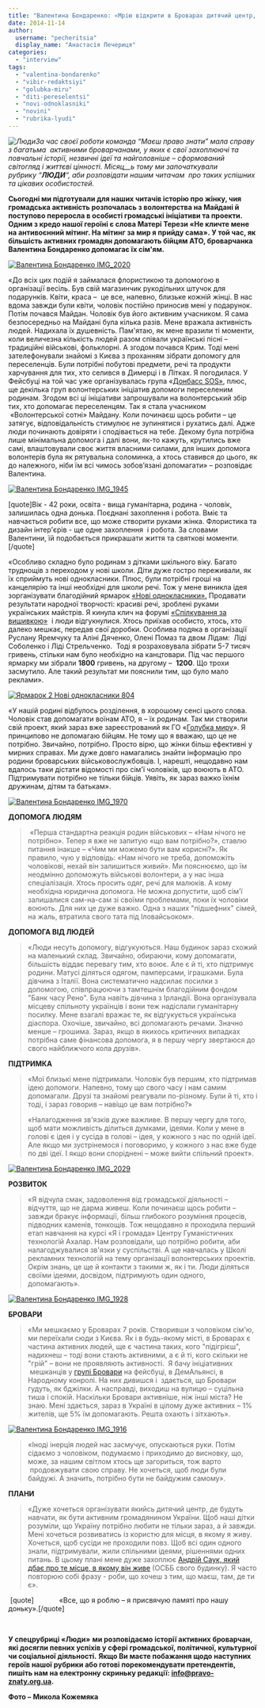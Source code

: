 ```yaml
---
title: "Валентина Бондаренко: «Мрію відкрити в Броварах дитячий центр, що навчатиме, як бути активним громадянином»"
date: 2014-11-14
author: 
  username: "pecheritsia"
  display_name: "Анастасія Печериця"
categories: 
  - "interview"
tags: 
  - "valentina-bondarenko"
  - "vibir-redaktsiyi"
  - "golubka-miru"
  - "diti-pereselentsi"
  - "novi-odnoklasniki"
  - "novini"
  - "rubrika-lyudi"
---
```


_![Люди](https://mpz.brovary.org/wp-content/uploads/2014/10/Lyudi.png)За час своєї_ _роботи команда “Маєш право знати” мала справу з багатьма_  _активними броварчанами, у яких є свої_ _захоплюючі та повчальні історії, незвичні ідеї_ _та найголовніше – сформований світогляд і життєві цінності._ _Місяц__ь тому ми започаткували_ _рубрику “**ЛЮДИ**“,_ _аби_ _розповідати нашим читачам  про таких успішних та цікавих особистостей._

**Сьогодні ми підготували для наших читачів історію про жінку, чия громадська активність розпочалась з волонтерства на Майдані й поступово переросла в особисті громадські ініціативи та проекти. Одним з кредо нашої героїні є слова Матері Терези «Не кличте мене на антивоєнний мітинг. На мітинг за мир я прийду сама». У той час, як більшість активних громадян допомагають бійцям АТО, броварчанка Валентина Бондаренко допомагає їх сім'ям.**

[![Валентина Бондаренко IMG_2020](https://mpz.brovary.org/wp-content/uploads/2014/11/Valentina-Bondarenko-IMG_2020.jpg)](https://mpz.brovary.org/wp-content/uploads/2014/11/Valentina-Bondarenko-IMG_2020.jpg)

«До всіх цих подій я займалася флористикою та допомогою в організації весіль. Був свій магазинчик рукодільних штучок для подарунків. Квіти, краса –  це все, напевно, близьке кожній жінці. В нас вдома завжди були квіти, чоловік постійно приносив мені у подарунок. Потім почався Майдан. Чоловік був його активним учасником. Я сама безпосередньо на Майдані була кілька разів. Мене вражала активність людей. Надихала їх душевність. Пам'ятаю, як мене вразили ті моменти, коли величезна кількість людей разом співали українські пісні – традиційні військові, фольклорні. А згодом почався Крим. Тоді мені зателефонували знайомі з Києва з проханням зібрати допомогу для переселенців. Були потрібні побутові предмети, речі та продукти харчування для тих, хто селився в Димерці і в Літках. Я погодилася. У Фейсбуці на той час уже організувалась група «[Донбасс SOS»](https://www.facebook.com/DonbassSOS), плюс, ще декілька груп волонтерських ініціатив допомоги переселеним родинам. Згодом всі ці ініціативи запрошували на волонтерський збір тих, хто допомагає переселенцям. Так я стала учасником  «Волонтерської сотні» Майдану. Коли починаєш щось робити – це затягує, відповідальність стимулює не зупинятися і рухатись далі. Адже люди починають довіряти і сподівається на тебе. Декому була потрібна лише мінімальна допомога і далі вони, як-то кажуть, крутились вже самі, влаштовували своє життя власними силами, для інших допомога волонтерів була як рятувальна соломинка, а хтось ставився до цього, як до належного, ніби їм всі чимось зобов’язані допомагати» – розповідає Валентина.

[![Валентина Бондаренко IMG_1945](https://mpz.brovary.org/wp-content/uploads/2014/11/Valentina-Bondarenko-IMG_1945.jpg)](https://mpz.brovary.org/wp-content/uploads/2014/11/Valentina-Bondarenko-IMG_1945.jpg)

\[quote\]Вік - 42 роки, освіта - вища гуманітарна​, родина - чоловік, залишилась одна донька. Поєднані захоплення і робота. Вміє та навчається робити все, що може створити руками жінка. Флористика та дизайн інтер'єрів - ще одне захоплення  і робота. За словами Валентини, їй подобається прикрашати життя та святкові моменти.\[/quote\]

«Особливо складно було родинам з дітками шкільного віку. Багато труднощів з переходом у нові школи. Діти дуже гостро переживали, як їх сприймуть нові однокласники. Плюс, були потрібні гроші на канцелярію та інші необхідні для школи речі. Тож у мене виникла ідея зорганізувати благодійний ярмарок [«Нові однокласники».](https://mpz.brovary.org/skilki-koshtuye-nove-zhittya-brovarchani-dopomagayut-postrazhdalim-dityam/) Продавати результати народної творчості: красиві речі, зроблені руками українських майстрів. Я кинула клич на форумі [«](https://mpz.brovary.org/skilki-koshtuye-nove-zhittya-brovarchani-dopomagayut-postrazhdalim-dityam/)[Спілкування за вишивкою](http://vyshyvanka.ucoz.ru/forum/5-982-1)[»](https://mpz.brovary.org/skilki-koshtuye-nove-zhittya-brovarchani-dopomagayut-postrazhdalim-dityam/)  і люди відгукнулися. Хтось приїхав особисто, хтось, хто далеко мешкає, передав свої доробки. Особлива подяка в організації Руслану Яремчуку та Аліні Дяченко, Олені Помаз та двом Лідам:  Ліді Соболенко і Ліді Стрельченко.  Тоді я розраховувала зібрати 5-7 тисяч гривень, стільки нам було необхідно на канцтовари. Під час першого ярмарку ми зібрали **1800** гривень, на другому –  **1200**. Що трохи засмутило. Але такий результат ми пояснили тим, що було мало реклами».

[![Ярмарок 2 Нові однокласники 804](https://mpz.brovary.org/wp-content/uploads/2014/09/YArmarok-2-Novi-odnoklasniki-804.jpg)](https://mpz.brovary.org/wp-content/uploads/2014/09/YArmarok-2-Novi-odnoklasniki-804.jpg)

«У нашій родині відбулось розділення, в хорошому сенсі цього слова. Чоловік став допомагати воїнам АТО, я – їх родинам. Так ми створили свій проект, який зараз вже зареєстрований як ГО «[Голубка миру](https://www.facebook.com/colomba.ukr?fref=ts)». Я принципово не допомагаю бійцям. Не тому що я вважаю, що це не потрібно. Звичайно, потрібно. Просто вірю, що жінки більш ефективні у мирних справах. Ми дуже довго намагались знайти інформацію про родини броварських військовослужбовців. І, нарешті, нещодавно нам вдалось таки дістати відомості про сім'ї чоловіків, що воюють в АТО. Підтримувати потрібно не тільки бійців. Уявіть, як зараз важко їхнім дружинам, дітям та батькам».

[![Валентина Бондаренко IMG_1970](https://mpz.brovary.org/wp-content/uploads/2014/11/Valentina-Bondarenko-IMG_1970.jpg)](https://mpz.brovary.org/wp-content/uploads/2014/11/Valentina-Bondarenko-IMG_1970.jpg)

**ДОПОМОГА ЛЮДЯМ**

>  «Перша стандартна реакція родин військових – «Нам нічого не потрібно». Тепер я вже не запитую «що вам потрібно?», ставлю питання інакше – «Чим ми можемо бути вам корисні?». Як правило, чую у відповідь: «Нам нічого не треба, допоможіть чоловікові, нехай він залишиться живий». Ми пояснюємо, що їм неодмінно допоможуть військові волонтери, а у нас інша спеціалізація. Хтось просить одяг, речі для малюків. А кому необхідна юридична допомога. Не можна допустити, щоб сім'ї залишалися сам-на-сам зі своїми проблемами, поки їх чоловіки воюють. Для них це дуже важко. Одна з наших "підшефних" сімей, на жаль, втратила свого тата під Іловайсьоком».

**ДОПОМОГА ВІД ЛЮДЕЙ**

> «Люди несуть допомогу, відгукуються. Наш будинок зараз схожий на маленький склад. Звичайно, обираючи, кому допомагати, більшість віддає перевагу тим, хто воює. Але є й ті, хто підтримує родини. Матусі діляться одягом, памперсами, іграшками. Була дівчина з Італії. Вона систематично надсилає посилки з допомогою, співпрацюючи з тамтешнім благодійним фондом "Банк часу Рено". Була навіть дівчина з Ірландії. Вона організувала місцеву спільноту українців і вони теж надіслали гуманітарну посилку. Мене взагалі вражає те, як відгукується українська діаспора. Охочіше, звичайно, всі допомагають речами. Значно менше – грошима. Зараз, якщо в якихось критичних випадках потрібна саме фінансова допомога, я в першу чергу звертаюся до свого найближчого кола друзів».

**ПІДТРИМКА**

> «Мої близькі мене підтримали. Чоловік був першим, хто підтримав ідею допомоги. Напевно, тому що свого часу і нам самим допомагали. Друзі та знайомі реагували по-різному. Були й ті, хто і тоді, і зараз говорив – навіщо це вам потрібно?»
> 
> «Налагодження зв'язків дуже важливе. В першу чергу для того, щоб мати можливість ділиться думками, ідеями. Коли у мене в голові є ідея і у сусіда в голові – ідея, у кожного з нас по одній ідеї. Але якщо ми зустрінемося і поговоримо, у кожного з нас вже буде по дві ідеї. І якщо вони споріднені – може вийти спільний проект».

[![Валентина Бондаренко IMG_2029](https://mpz.brovary.org/wp-content/uploads/2014/11/Valentina-Bondarenko-IMG_2029.jpg)](https://mpz.brovary.org/wp-content/uploads/2014/11/Valentina-Bondarenko-IMG_2029.jpg)

**РОЗВИТОК**

> «Я відчула смак, задоволення від громадської діяльності – відчуття, що не дарма живеш. Коли починаєш щось робити – завжди бракує інформації, більш глибокого розуміння процесів, підводних каменів, тонкощів. Тож нещодавно я проходила перший етап навчання на курсі «Я і громада» Центру Гуманістичних технологій Ахалар. Нам розповідали, що потрібно робити, аби налагоджувалися зв'язки у суспільстві. А ще навчалась у Школі рекламних технологій на тему організації волонтерських проектів. Окрім знань, це ще й контакти з такими ж, як і ти. Люди діляться своїми ідеями, досвідом, підтримують один одного, допомагають».

[![Валентина Бондаренко IMG_1928](https://mpz.brovary.org/wp-content/uploads/2014/11/Valentina-Bondarenko-IMG_1928.jpg)](https://mpz.brovary.org/wp-content/uploads/2014/11/Valentina-Bondarenko-IMG_1928.jpg)

**БРОВАРИ**

> «Ми мешкаємо у Броварах 7 років. Створивши з чоловіком сім'ю, ми переїхали сюди з Києва. Як і в будь-якому місті, в Броварах є частина активних людей, ще є частина таких, кого "підігрієш", надихнеш – тоді вони стають активними, а є й ті, кого скільки не "грій" – вони не проявляють активності.  Я бачу ініціативних  мешканців у [групі Бровари](https://www.facebook.com/groups/brovary/?fref=ts) на фейсбуці, в ДемАльянсі, в Народному конролі. На них дивишся і  здається, що Бровари гудуть, як бджілки. А насправді, виходиш на вулицю – суцільна тиша і спокій. Наскільки Бровари активніше, ніж інші міста? Не знаю. Мені здається, зараз в Україні в цілому дуже активних – 1% жителів, ще 5% їм допомагають. Решта охають і зітхають».

[![Валентина Бондаренко IMG_1916](https://mpz.brovary.org/wp-content/uploads/2014/11/Valentina-Bondarenko-IMG_1916.jpg)](https://mpz.brovary.org/wp-content/uploads/2014/11/Valentina-Bondarenko-IMG_1916.jpg)

> «Іноді інерція людей нас засмучує, опускаються руки. Потім сідаємо з чоловіком, подумаємо і приходимо до висновку, що, може, за нашим світлом хтось ще загориться, тож варто  продовжувати свою справу. Не хочеться, щоб люди були байдужі. А значить, потрібно бути не байдужим самому».

**ПЛАНИ**

> «Дуже хочеться організувати якийсь дитячий центр, де будуть навчати, як бути активним громадянином України. Щоб наші дітки розуміли, що Україну потрібно любити не тільки зараз, а й завжди. Мені хочеться розвиватись із користю для місця, в якому я живу. Хочеться, щоб сусіди не проходили повз. Щоб всі один одного знали, підтримували, жили спільними ідеями, рішеннями одних питань. В цьому плані мене дуже захоплює [Андрій Саук, який дбає про те місце, в якому він живе](https://mpz.brovary.org/andriy-sauk-brovari-kompaktni-tut-mozhna-stvoriti-rayske-misto-yakshho-vlada-perestane-krasti/) (ОСББ свого будинку). Я часто повторюю собі фразу - роби, що хочеш з тим, що маєш, там, де ти є».

 \[quote\]             «Все, що я роблю – я присвячую памяті про нашу доньку».\[/quote\]

 

**У спецрубриці «Люди»** **ми розповідаємо історії активних броварчан, які досягли певних успіхів у сфері громадської, політичної, культурної чи соціальної діяльності.** **Якщо Ви маєте побажання щодо наступних героїв нашої рубрики або готові порекомендувати претендентів, пишіть нам на електронну скриньку редакції: info@pravo-znaty.org.ua.**

**Фото –** **Микола Кожемяка**
